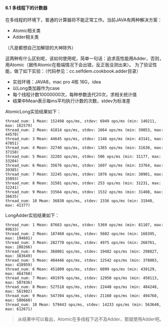 #### 6.1 多线程下的计数器
在多线程的环境下，普通的计算器将不能正常工作。当前JAVA有两种解决方案：
- Atomic相关类
- Adder相关类  

（凡是都想自己加解锁的大神除外）

这两种有什么区别呢，该如何使用呢，简单一句话：追求高性能用Adder，否则，用Atomic（据传Atomic在极端情况下会出错，反正我没测出来）。
为了验证性能，做了如下实验：（代码参见：cc.selfdem.cookbook.adder目录）
- 实验环境：JAVA8，mac pro 4核 16G，idea
- 以Long类加器作为case
- 每个线程计数10000000次，每种参数迭代20次，求相关统计值
- 结果中Mean表示每ms平均执行计数的次数，stdev为标准差

AtomicLong实验结果如下：
```
thread_num: 1 Mean: 152498 ops/ms, stdev: 6949 ops/ms (min: 140211, max: 162579)  
thread_num: 2 Mean: 41814 ops/ms, stdev: 1664 ops/ms (min: 39053, max: 44570)  
thread_num: 3 Mean: 44645 ops/ms, stdev: 1146 ops/ms (min: 43141, max: 47051)  
thread_num: 4 Mean: 32740 ops/ms, stdev: 1365 ops/ms (min: 31630, max: 37150)  
thread_num: 5 Mean: 32203 ops/ms, stdev: 506 ops/ms (min: 31177, max: 33204)  
thread_num: 6 Mean: 35676 ops/ms, stdev: 1697 ops/ms (min: 33764, max: 39385)  
thread_num: 7 Mean: 32245 ops/ms, stdev: 1076 ops/ms (min: 30901, max: 35093)  
thread_num: 8 Mean: 31501 ops/ms, stdev: 253 ops/ms (min: 31231, max: 32241)  
thread_num: 9 Mean: 33564 ops/ms, stdev: 1532 ops/ms (min: 31408, max: 36635)  
thread_num: 10 Mean: 36830 ops/ms, stdev: 2336 ops/ms (min: 31940, max: 41377)
```
LongAdder实验结果如下：
```
thread_num: 1 Mean: 87663 ops/ms, stdev: 5369 ops/ms (min: 81107, max: 99633)
thread_num: 2 Mean: 187460 ops/ms, stdev: 5602 ops/ms (min: 168395, max: 194601)
thread_num: 3 Mean: 282770 ops/ms, stdev: 4975 ops/ms (min: 268761, max: 288266)
thread_num: 4 Mean: 368081 ops/ms, stdev: 19482 ops/ms (min: 298827, max: 383649)
thread_num: 5 Mean: 404446 ops/ms, stdev: 12542 ops/ms (min: 378003, max: 418959)
thread_num: 6 Mean: 451809 ops/ms, stdev: 6099 ops/ms (min: 439129, max: 464760)
thread_num: 7 Mean: 491976 ops/ms, stdev: 12950 ops/ms (min: 450113, max: 507836)
thread_num: 8 Mean: 527518 ops/ms, stdev: 22440 ops/ms (min: 484248, max: 561902)
thread_num: 9 Mean: 547394 ops/ms, stdev: 21160 ops/ms (min: 494768, max: 580660)
thread_num: 10 Mean: 579443 ops/ms, stdev: 14233 ops/ms (min: 563640, max: 612671)
```
> 从结果中可以看出，Atomic在多线程下远不及Adder，那就使用Adder吧。